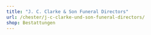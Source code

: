 ```yaml
---
title: "J. C. Clarke & Son Funeral Directors"
url: /chester/j-c-clarke-und-son-funeral-directors/
shop: Bestattungen
---
```

